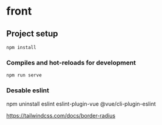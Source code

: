 # front

## Project setup
```
npm install
```

### Compiles and hot-reloads for development
```
npm run serve
```

### Desable eslint
npm uninstall eslint eslint-plugin-vue @vue/cli-plugin-eslint

https://tailwindcss.com/docs/border-radius

